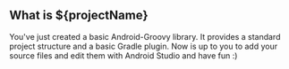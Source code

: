 What is ${projectName}
--------------------------------------

You've just created a basic Android-Groovy library. It provides a standard project structure and
a basic Gradle plugin. Now is up to you to add your source files and edit them with Android Studio
and have fun :)
